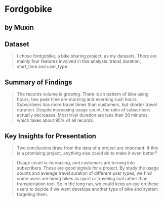 # Fordgobike
## by Muxin


## Dataset

> I chose fordgobike, a bike sharing project, as my datasets. There are mainly four features involved in this analysis: travel_duration, start_time and user_type.


## Summary of Findings

> The records volume is growing.
> There is an pattern of bike using hours, two peak time are morning and everning rush hours.
> Subscribers has more travel times than customers, but shorter travel duration.
> Despite increasing usage count, the ratio of subscribers actually decreases.
> Most trvel duration are less than 30 minutes, which takes about 95% of all records.

## Key Insights for Presentation

> Two conclusions draw from the data of a project are important: if this is a promising project, anything else could do to make it even better?

>Usage count is increasing, and customers are turning into subscribers. These are good signals for a project. 
>By study the usage counts and average travel suration of different user types, we find some users are hiring bikes as sport or traveling tool rather than transportation tool. So in the long run, we could keep an eye on these users to decide if we want develope another type of bike and system targeting them.